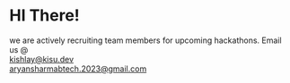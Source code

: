 # HI There!
we are actively recruiting team members for upcoming hackathons. 
Email us @   
kishlay@kisu.dev  
aryansharmabtech.2023@gmail.com
